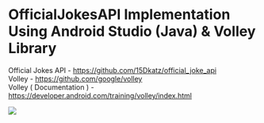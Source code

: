 # OfficialJokesAPI Implementation Using Android Studio (Java) & Volley Library

Official Jokes API - https://github.com/15Dkatz/official_joke_api <br>
Volley - https://github.com/google/volley <br>
Volley ( Documentation ) - https://developer.android.com/training/volley/index.html

<img src="https://github.com/Prasad-Chathuranga/OfficialJokesAPI-Implementation-Android-Studio-Java-Volley-Library/blob/main/Screenshot_20201114-152522.png">
